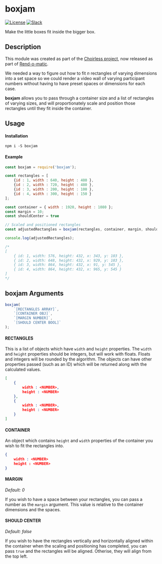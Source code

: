 # boxjam

[![License](https://img.shields.io/badge/License-MIT-blue.svg)](https://opensource.org/licenses/MIT) [![Slack](https://img.shields.io/badge/Join-Slack-blue)](https://callforcode.org/slack)

Make the little boxes fit inside the bigger box.

## Description

This module was created as part of the [Choirless project](https://github.com/choirless), now released as part of [Rend-o-matic](https://github.com/Rend-o-matic).

We needed a way to figure out how to fit _n_ rectangles of varying dimensions into a set space so we could render a video wall of varying participant numbers without having to have preset spaces or dimensions for each case.

**boxjam** allows you to pass through a container size and a list of rectangles of varying sizes, and will proportionately scale and position those rectangles until they fit inside the container.

## Usage

#### Installation

```
npm i -S boxjam
```

#### Example
```javascript
const boxjam = require('boxjam');

const rectangles = [
    {id : 1, width : 640, height : 480 },
    {id : 2, width : 720, height : 480 },
    {id : 3, width : 200, height : 100 },
    {id : 4, width : 300, height : 150 }
];

const container = { width : 1920, height : 1080 };
const margin = 10;
const shouldCenter = true

// Scaled and positioned rectangles
const adjustedRectangles = boxjam(rectangles, container, margin, shouldCenter);

console.log(adjustedRectangles);

/*
[
    { id: 1, width: 576, height: 432, x: 343, y: 103 },
    { id: 2, width: 648, height: 432, x: 929, y: 103 },
    { id: 3, width: 864, height: 432, x: 91, y: 545 },
    { id: 4, width: 864, height: 432, x: 965, y: 545 }
]
*/ 
```

## boxjam Arguments

```javascript
boxjam(
    `[RECTANGLES ARRAY]`, 
    `[CONTAINER OBJ]`, 
    `[MARGIN NUMBER]`, 
    `[SHOULD CENTER BOOL]`
);
```

#### RECTANGLES

This is a list of objects which have `width` and `height` properties. The `width` and `height` properties should be integers, but will work with floats. Floats and integers will be rounded by the algorithm. The objects can have other properties passed (such as an ID) which will be returned along with the calculated values.

```json
[ 
    {
        width : <NUMBER>,
        height : <NUMBER>
    },
    {
        width : <NUMBER>,
        height : <NUMBER>
    } 
]
```

#### CONTAINER

An object which contains `height` and `width` properties of the container you wish to fit the rectangles into.

```json
{
    width : <NUMBER>
    height : <NUMBER>
}
```

#### MARGIN

_Default: 0_

If you wish to have a space between your rectangles, you can pass a number as the `margin` argument. This value is relative to the container dimensions and the spaces.

#### SHOULD CENTER

_Default: false_

If you wish to have the rectangles vertically and horizontally aligned within the container when the scaling and positioning has completed, you can pass `true` and the rectangles will be aligned. Otherise, they will align from the top left.

